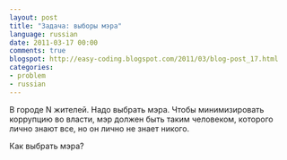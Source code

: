 ```yaml
---
layout: post
title: "Задача: выборы мэра"
language: russian
date: 2011-03-17 00:00
comments: true
blogspot: http://easy-coding.blogspot.com/2011/03/blog-post_17.html
categories:
- problem
- russian
---
```

В городе N жителей. Надо выбрать мэра. Чтобы минимизировать коррупцию во власти, мэр должен быть таким человеком, которого лично знают все, но он лично не знает никого.

Как выбрать мэра?
